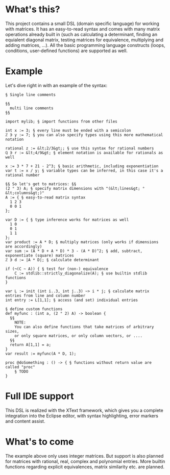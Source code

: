 # What's this?
This project contains a small DSL (domain specific language) for working with matrices. It has an easy-to-read syntax and comes
with many matrix operations already built in (such as calculating a determinant, finding an equialent diagonal matrix, testing
matrices for equivalence, multiplying and adding matrices, ...). All the basic programming language constructs (loops, conditions,
user-defined functions) are supported as well.

# Example
Let's dive right in with an example of the syntax:

```
§ Single line comments

§§
  multi line comments
§§

import mylib; § import functions from other files

int x := 3; § every line must be ended with a semicolon
ℤ ∋ y := 7; § you can also specify types using this more mathematical notation

rational z := &lt;2/3&gt;; § use this syntax for rational numbers
ℚ ∋ r := &lt;4/9&gt; § element notation is available for rationals as well

x := 3 * 7 + 21 - 2^3; § basic arithmetic, including exponentiation
var t := x / y; § variable types can be inferred, in this case it's a rational number

§§ So let's get to matrices: §§
(2 ° 3) A; § specify matrix dimensions with "(&lt;lines&gt; ° &lt;columns&gt;)"
A := { § easy-to-read matrix syntax
  1 2 3
  0 0 1
};

var D := { § type inference works for matrices as well
  1 0
  0 1
  1 1
};
var product := A * D; § multiply matrices (only works if dimensions are accordingly)
var sum := (A * D + A * D) * 3 - (A * D)^2; § add, subtract, exponentiate (square) matrices
ℤ ∋ d := |A * D|; § calculate determinant

if (¬(C ~ A)) { § test for (non-) equivalence
    C := stdlib::strictly_diagonalize(A); § use builtin stdlib functions
}

var L := init (int i..3, int j..3) ~> i * j; § calculate matrix entries from line and column number
int entry := L[1,1]; § access (and set) individual entries

§ define custom functions
def myfunc : (int a, (2 ° 2) A) -> boolean {
  §§
    NOTE:
    You can also define functions that take matrices of arbitrary sizes,
    or only square matrices, or only column vectors, or ....
  §§
  return A[1,1] = a;
}
var result := myfunc(A * D, 1);

proc @doSomething : () -> { § functions without return value are called "proc"
    § TODO
}
```

# Full IDE support
This DSL is realized with the XText framework, which gives you a complete integration into the Eclipse editor,
with syntax highlighting, error markers and content assist.

# What's to come
The example above only uses integer matrices. But support is also planned for matrices with rational, real, complex
and polynomial entries. More builtin functions regarding explicit equivalences, matrix similarity etc. are planned.
